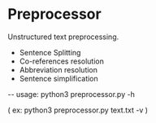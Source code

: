 # Preprocessor

Unstructured text preprocessing.

- Sentence Splitting
- Co-references resolution
- Abbreviation resolution
- Sentence simplification

-- usage: python3 preprocessor.py -h

( ex: python3 preprocessor.py text.txt -v )
